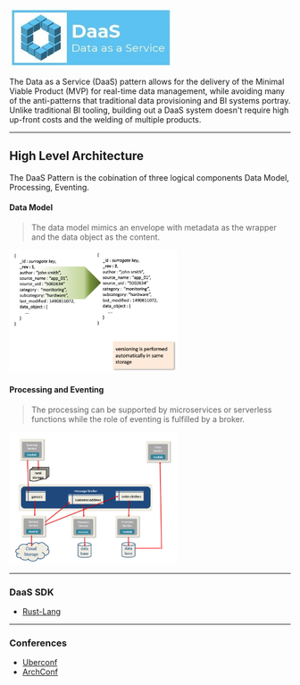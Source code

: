 ![DaaS](./img/cover-small.jpg?raw=true)

The Data as a Service (DaaS) pattern allows for the delivery of the Minimal Viable Product (MVP) for real-time data management, while avoiding many of the anti-patterns that traditional data provisioning and BI systems portray. Unlike traditional BI tooling, building out a DaaS system doesn't require high up-front costs and the welding of multiple products.

---

## High Level Architecture
The DaaS Pattern is the cobination of three logical components Data Model, Processing, Eventing.

#### Data Model
> The data model mimics an envelope with metadata as the wrapper and the data object as the content.
<img src="./img/arch-data-model.png" alt="Metadata Wrapper Data Model" width="300"/>

#### Processing and Eventing
> The processing can be supported by microservices or serverless functions while the role of eventing is fulfilled by a broker.
<img src="./img/arch-brokering.png" alt="Brokering wiht Microservices" width="300"/>

---

### DaaS SDK
+ [Rust-Lang](https://crates.io/crates/daas)

---

### Conferences
+ [Uberconf](https://uberconf.com)
+ [ArchConf](https://archconf.com/)
